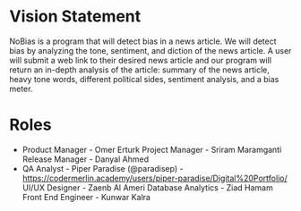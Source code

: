 # Vision Statement
NoBias is a program that will detect bias in a news article. We will detect bias by analyzing the tone, sentiment, and diction of the news article. A user will submit a web link to their desired news article and our program will return an in-depth analysis of the article: summary of the news article, heavy tone words, different political sides, sentiment analysis, and a bias meter.

# Roles
 - Product Manager - Omer Erturk
Project Manager - Sriram Maramganti
Release Manager - Danyal Ahmed
- QA Analyst - Piper Paradise (@paradisep) - https://codermerlin.academy/users/piper-paradise/Digital%20Portfolio/
UI/UX Designer - Zaenb Al Ameri
Database Analytics - Ziad Hamam
Front End Engineer - Kunwar Kalra
